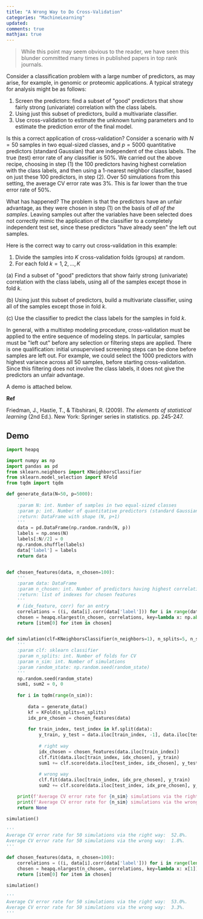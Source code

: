 ```yaml
---
title: "A Wrong Way to Do Cross-Validation"
categories: "MachineLearning"
updated: 
comments: true
mathjax: true
---
```



> While this point may seem obvious to the reader, we have seen this blunder committed many times in published papers in top rank journals.

Consider a classification problem with a large number of predictors, as may arise, for example, in genomic or proteomic applications. A typical strategy for analysis might be as follows:

1. Screen the predictors: find a subset of "good" predictors that show fairly strong (univariate) correlation with the class labels.
2. Using just this subset of predictors, build a multivariate classifier.
3. Use cross-validation to estimate the unknown tuning parameters and to estimate the prediction error of the final model.

<!-- more -->

Is this a correct application of cross-validation? Consider a scenario with $N = 50$ samples in two equal-sized classes, and $p = 5000$ quantitative predictors (standard Gaussian) that are independent of the class labels. The true (test) error rate of any classifier is 50%. We carried out the above recipe, choosing in step (1) the 100 predictors having highest correlation with the class labels, and then using a 1-nearest neighbor classifier, based on just these 100 predictors, in step (2). Over 50 simulations from this setting, the average CV error rate was 3%. This is far lower than the true error rate of 50%.

What has happened? The problem is that the predictors have an unfair advantage, as they were chosen in step (1) on the basis of *all of the samples*. Leaving samples out after the variables have been selected does not correctly mimic the application of the classifier to a completely independent test set, since these predictors "have already seen" the left out samples.

Here is the correct way to carry out cross-validation in this example:

1. Divide the samples into $K$ cross-validation folds (groups) at random.
2. For each fold $k = 1, 2, . . . , K$

(a) Find a subset of "good" predictors that show fairly strong (univariate) correlation with the class labels, using all of the samples except those in fold $k$.

(b) Using just this subset of predictors, build a multivariate classifier, using all of the samples except those in fold $k$.

(c) Use the classifier to predict the class labels for the samples in fold $k$.

In general, with a multistep modeling procedure, cross-validation must be applied to the entire sequence of modeling steps. In particular, samples must be "left out" before any selection or filtering steps are applied. There is one qualification: initial unsupervised screening steps can be done before samples are left out. For example, we could select the 1000 predictors with highest variance across all 50 samples, before starting cross-validation. Since this filtering does not involve the class labels, it does not give the predictors an unfair advantage.

A demo is attached below.

**Ref**

Friedman, J., Hastie, T., & Tibshirani, R. (2009). *The elements of statistical learning* (2nd Ed.). New York: Springer series in statistics. pp. 245-247.

## Demo

```python
import heapq

import numpy as np
import pandas as pd
from sklearn.neighbors import KNeighborsClassifier
from sklearn.model_selection import KFold
from tqdm import tqdm

def generate_data(N=50, p=5000):
    '''
    :param N: int. Number of samples in two equal-sized classes
    :param p: int. Number of quantitative predictors (standard Gaussian) that are independent of the class labels
    :return: DataFrame with shape (N, p+1)
    '''
    data = pd.DataFrame(np.random.randn(N, p))
    labels = np.ones(N)
    labels[:N//2] = 0
    np.random.shuffle(labels)
    data['label'] = labels
    return data


def chosen_features(data, n_chosen=100):
    '''
    :param data: DataFrame
    :param n_chosen: int. Number of predictors having highest correlation with the class labels in data
    :return: list of indexes for chosen features
    '''
    # (idx_feature, corr) for an entry
    correlations = ((i, data[i].corr(data['label'])) for i in range(data.shape[1]-1))
    chosen = heapq.nlargest(n_chosen, correlations, key=lambda x: np.abs(x[1]))
    return [item[0] for item in chosen]


def simulation(clf=KNeighborsClassifier(n_neighbors=1), n_splits=5, n_sim=50, random_state=0xC7):
    '''
    :param clf: sklearn classifier
    :param n_splits: int. Number of folds for CV
    :param n_sim: int. Number of simulations
    :param random_state: np.random.seed(random_state)
    '''
    np.random.seed(random_state)
    sum1, sum2 = 0, 0
    
    for i in tqdm(range(n_sim)):
        
        data = generate_data()
        kf = KFold(n_splits=n_splits)
        idx_pre_chosen = chosen_features(data)
        
        for train_index, test_index in kf.split(data):
            y_train, y_test = data.iloc[train_index, -1], data.iloc[test_index, -1]
            
            # right way
            idx_chosen = chosen_features(data.iloc[train_index])
            clf.fit(data.iloc[train_index, idx_chosen], y_train)
            sum1 += clf.score(data.iloc[test_index, idx_chosen], y_test)
            
            # wrong way
            clf.fit(data.iloc[train_index, idx_pre_chosen], y_train)
            sum2 += clf.score(data.iloc[test_index, idx_pre_chosen], y_test)

    print(f'Average CV error rate for {n_sim} simulations via the right way: {1 - sum1/(n_splits*n_sim): .1%}.')
    print(f'Average CV error rate for {n_sim} simulations via the wrong way: {1 - sum2/(n_splits*n_sim): .1%}.')
    return None

simulation()

'''
Average CV error rate for 50 simulations via the right way:  52.8%.
Average CV error rate for 50 simulations via the wrong way:  1.8%.
'''

def chosen_features(data, n_chosen=100):
    correlations = ((i, data[i].corr(data['label'])) for i in range(len(data.columns)-1))
    chosen = heapq.nlargest(n_chosen, correlations, key=lambda x: x[1])  # changed here
    return [item[0] for item in chosen]

simulation()

'''
Average CV error rate for 50 simulations via the right way:  53.0%.
Average CV error rate for 50 simulations via the wrong way:  3.3%.
'''
```